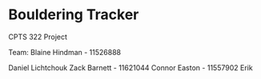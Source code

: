 # Bouldering Tracker
CPTS 322 Project 

Team:
Blaine Hindman - 11526888

Daniel Lichtchouk
Zack Barnett - 11621044
Connor Easton - 11557902
Erik 
